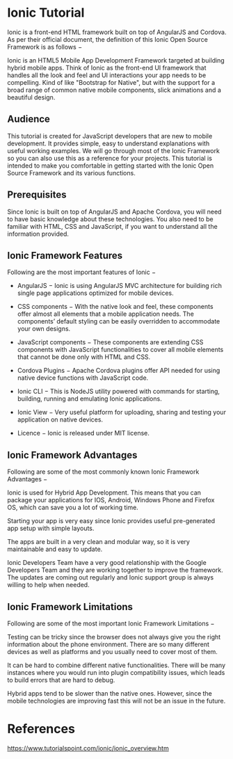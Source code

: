 # Ionic Tutorial

Ionic is a front-end HTML framework built on top of AngularJS and Cordova. As per their official document, the definition of this Ionic Open Source Framework is as follows −

Ionic is an HTML5 Mobile App Development Framework targeted at building hybrid mobile apps. Think of Ionic as the front-end UI framework that handles all the look and feel and UI interactions your app needs to be compelling. Kind of like "Bootstrap for Native", but with the support for a broad range of common native mobile components, slick animations and a beautiful design.

## Audience
This tutorial is created for JavaScript developers that are new to mobile development. It provides simple, easy to understand explanations with useful working examples. We will go through most of the Ionic Framework so you can also use this as a reference for your projects. This tutorial is intended to make you comfortable in getting started with the Ionic Open Source Framework and its various functions.

## Prerequisites
Since Ionic is built on top of AngularJS and Apache Cordova, you will need to have basic knowledge about these technologies. You also need to be familiar with HTML, CSS and JavaScript, if you want to understand all the information provided.

## Ionic Framework Features
Following are the most important features of Ionic −

- AngularJS − Ionic is using AngularJS MVC architecture for building rich single page applications optimized for mobile devices.

- CSS components − With the native look and feel, these components offer almost all elements that a mobile application needs. The components’ default styling can be easily overridden to accommodate your own designs.

- JavaScript components − These components are extending CSS components with JavaScript functionalities to cover all mobile elements that cannot be done only with HTML and CSS.

- Cordova Plugins − Apache Cordova plugins offer API needed for using native device functions with JavaScript code.

- Ionic CLI − This is NodeJS utility powered with commands for starting, building, running and emulating Ionic applications.

- Ionic View − Very useful platform for uploading, sharing and testing your application on native devices.

- Licence − Ionic is released under MIT license.

## Ionic Framework Advantages
Following are some of the most commonly known Ionic Framework Advantages −

Ionic is used for Hybrid App Development. This means that you can package your applications for IOS, Android, Windows Phone and Firefox OS, which can save you a lot of working time.

Starting your app is very easy since Ionic provides useful pre-generated app setup with simple layouts.

The apps are built in a very clean and modular way, so it is very maintainable and easy to update.

Ionic Developers Team have a very good relationship with the Google Developers Team and they are working together to improve the framework. The updates are coming out regularly and Ionic support group is always willing to help when needed.

## Ionic Framework Limitations
Following are some of the most important Ionic Framework Limitations −

Testing can be tricky since the browser does not always give you the right information about the phone environment. There are so many different devices as well as platforms and you usually need to cover most of them.

It can be hard to combine different native functionalities. There will be many instances where you would run into plugin compatibility issues, which leads to build errors that are hard to debug.

Hybrid apps tend to be slower than the native ones. However, since the mobile technologies are improving fast this will not be an issue in the future.

# References
https://www.tutorialspoint.com/ionic/ionic_overview.htm
